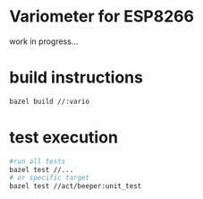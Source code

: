 # Variometer for ESP8266

work in progress...

# build instructions
```bash
bazel build //:vario
```

# test execution

```bash
#run all tests
bazel test //...
# or specific target
bazel test //act/beeper:unit_test
```
